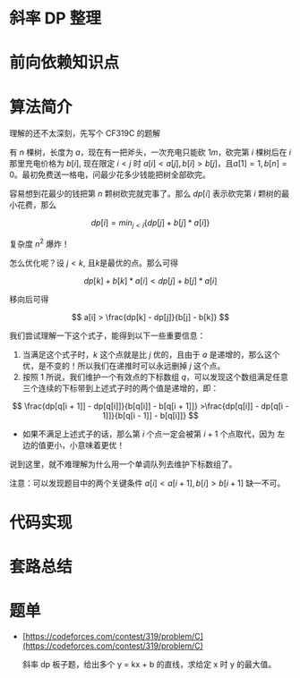 # 斜率 DP 整理
# 前向依赖知识点

# 算法简介

理解的还不太深刻，先写个 CF319C 的题解

有 $n$ 棵树，长度为 $a$，现在有一把斧头，一次充电只能砍 $1m$，砍完第 $i$ 棵树后在 $i$ 那里充电价格为 $b[i]$, 现在限定 $i < j$ 时 $a[i] < a[j], b[i] > b[j]$，且$a[1] = 1, b[n] = 0$。最初免费送一格电，问最少花多少钱能把树全部砍完。

容易想到花最少的钱把第 $n$ 颗树砍完就完事了。那么 $dp[i]$ 表示砍完第 $i$ 颗树的最小花费，那么 

$$
dp[i] = min_{j < i}\{dp[j] + b[j] * a[i]\}
$$

复杂度 $n^2$ 爆炸！

怎么优化呢？设 $j < k$, 且$k$是最优的点。那么可得

$$
dp[k] + b[k] * a[i] < dp[j] + b[j] * a[i]
$$

移向后可得

$$
a[i] > \frac{dp[k] - dp[j]}{b[j] - b[k]}
$$

我们尝试理解一下这个式子，能得到以下一些重要信息：

1. 当满足这个式子时，$k$ 这个点就是比 $j$ 优的，且由于 $a$ 是递增的，那么这个优，是不变的！所以我们在递推时可以永远删掉 $j$ 这个点。
2. 按照 1 所说，我们维护一个有效点的下标数组 $q$，可以发现这个数组满足任意三个连续的下标带到上述式子时的两个值是递增的，即：

$$
\frac{dp[q[i + 1]] - dp[q[i]]}{b[q[i]] - b[q[i + 1]]} >\frac{dp[q[i]] - dp[q[i - 1]]}{b[q[i - 1]] - b[q[i]]}
$$

- 如果不满足上述式子的话，那么第 $i$ 个点一定会被第 $i + 1$ 个点取代，因为 左边的值更小，小意味着更优！

说到这里，就不难理解为什么用一个单调队列去维护下标数组了。

注意：可以发现题目中的两个关键条件 $a[i] < a[i + 1], b[i] > b[i + 1]$ 缺一不可。

# 代码实现

# 套路总结



# 题单

- [https://codeforces.com/contest/319/problem/C](https://codeforces.com/contest/319/problem/C)
    
    斜率 dp 板子题，给出多个 y = kx + b 的直线，求给定 x 时 y 的最大值。